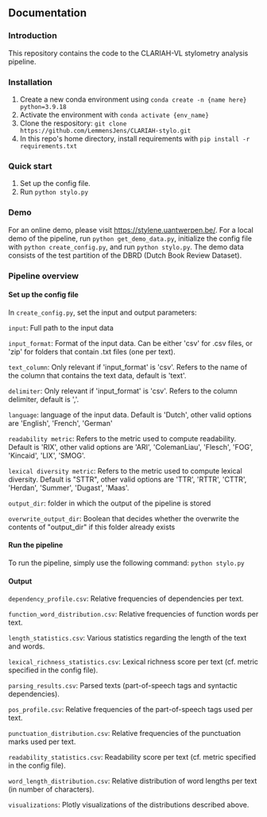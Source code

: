 ## Documentation

### Introduction
This repository contains the code to the CLARIAH-VL stylometry analysis pipeline.

### Installation
1. Create a new conda environment using ```conda create -n {name here} python=3.9.18```
2. Activate the environment with ```conda activate {env_name}```
3. Clone the respository: ```git clone https://github.com/LemmensJens/CLARIAH-stylo.git```
4. In this repo's home directory, install requirements with ```pip install -r requirements.txt```

### Quick start
1. Set up the config file.
2. Run ```python stylo.py```

### Demo
For an online demo, please visit https://stylene.uantwerpen.be/.
For a local demo of the pipeline, run ```python get_demo_data.py```, initialize the config file with ```python create_config.py```, and run ```python stylo.py```. The demo data consists of the test partition of the DBRD (Dutch Book Review Dataset).

### Pipeline overview

#### Set up the config file
In ```create_config.py```, set the input and output parameters:

```input```: Full path to the input data

```input_format```: Format of the input data. Can be either 'csv' for .csv files, or 'zip' for folders that contain .txt files (one per text).

```text_column```: Only relevant if 'input_format' is 'csv'. Refers to the name of the column that contains the text data, default is 'text'.

```delimiter```: Only relevant if 'input_format' is 'csv'. Refers to the column delimiter, default is ','.

```language```: language of the input data. Default is 'Dutch', other valid options are 'English', 'French', 'German'

```readability metric```: Refers to the metric used to compute readability. Default is 'RIX', other valid options are 'ARI', 'ColemanLiau', 'Flesch', 'FOG', 'Kincaid', 'LIX', 'SMOG'.

```lexical diversity metric```: Refers to the metric used to compute lexical diversity. Default is "STTR", other valid options are 'TTR', 'RTTR', 'CTTR', 'Herdan', 'Summer', 'Dugast', 'Maas'.

```output_dir```: folder in which the output of the pipeline is stored

```overwrite_output_dir```: Boolean that decides whether the overwrite the contents of "output_dir" if this folder already exists

#### Run the pipeline
To run the pipeline, simply use the following command: ```python stylo.py```

#### Output
```dependency_profile.csv```: Relative frequencies of dependencies per text.

```function_word_distribution.csv```: Relative frequencies of function words per text.

```length_statistics.csv```: Various statistics regarding the length of the text and words.

```lexical_richness_statistics.csv```: Lexical richness score per text (cf. metric specified in the config file).

```parsing_results.csv```: Parsed texts (part-of-speech tags and syntactic dependencies).

```pos_profile.csv```: Relative frequencies of the part-of-speech tags used per text.

```punctuation_distribution.csv```: Relative frequencies of the punctuation marks used per text.

```readability_statistics.csv```: Readability score per text (cf. metric specified in the config file).

```word_length_distribution.csv```: Relative distribution of word lengths per text (in number of characters).

```visualizations```: Plotly visualizations of the distributions described above.